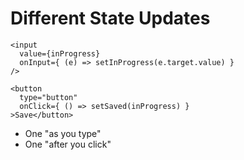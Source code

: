 # Different State Updates

```
<input 
  value={inProgress} 
  onInput={ (e) => setInProgress(e.target.value) }
/>

<button 
  type="button" 
  onClick={ () => setSaved(inProgress) }
>Save</button>
```

- One "as you type"
- One "after you click"
